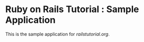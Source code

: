 # Ruby on Rails Tutorial : Sample Application

This is the sample application for *railstutorial.org*.
